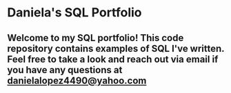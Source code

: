 # Daniela's SQL Portfolio 

## Welcome to my SQL portfolio! This code repository contains examples of SQL I've written. Feel free to take a look and reach out via email if you have any questions at danielalopez4490@yahoo.com
